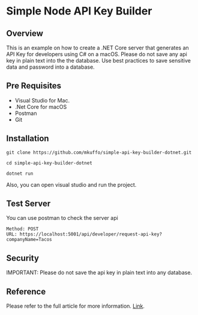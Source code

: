# Simple Node API Key Builder

## Overview

This is an example on how to create a .NET Core server that generates an API Key for developers using C# on a macOS. Please do not save any api key in plain text into the the database. Use best practices to save sensitive data and password into a database.
 
## Pre Requisites
* Visual Studio for Mac.
* .Net Core for macOS
* Postman
* Git

## Installation

```
git clone https://github.com/mkuffo/simple-api-key-builder-dotnet.git
```
```
cd simple-api-key-builder-dotnet
```
```
dotnet run
```

Also, you can open visual studio and run the project.

## Test Server
You can use postman to check the server api
```
Method: POST
URL: https://localhost:5001/api/developer/request-api-key?companyName=Tacos
```


## Security

IMPORTANT: Please do not save the api key in plain text into any database. 

## Reference

Please refer to the full article for more information. [Link](https://medium.com/@mkuffo/net-core-on-a-mac-lets-build-an-api-server-that-generates-api-keys-using-c-9067e6be084d).







